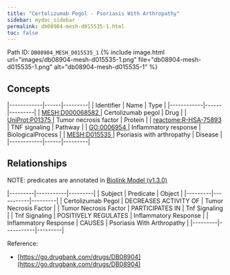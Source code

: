 ```yaml
---
title: "Certolizumab Pegol - Psoriasis With Arthropathy"
sidebar: mydoc_sidebar
permalink: db08904-mesh-d015535-1.html
toc: false 
---
```



Path ID: `DB08904_MESH_D015535_1`
{% include image.html url="images/db08904-mesh-d015535-1.png" file="db08904-mesh-d015535-1.png" alt="db08904-mesh-d015535-1" %}

## Concepts

|------------|------|---------|
| Identifier | Name | Type    |
|------------|------|---------|
| <a href="https://identifiers.org/MESH:D000068582">MESH:D000068582 </a> | Certolizumab pegol | Drug |
| <a href="https://identifiers.org/UniProt:P01375">UniProt:P01375 </a> | Tumor necrosis factor | Protein |
| <a href="https://identifiers.org/reactome:R-HSA-75893">reactome:R-HSA-75893 </a> | TNF signaling | Pathway |
| <a href="https://identifiers.org/GO:0006954">GO:0006954 </a> | Inflammatory response | BiologicalProcess |
| <a href="https://identifiers.org/MESH:D015535">MESH:D015535 </a> | Psoriasis with arthropathy | Disease |
|------------|------|---------|

## Relationships


NOTE: predicates are annotated in <a href="https://github.com/biolink/biolink-model/releases/tag/v1.3.0">Biolink Model (v1.3.0)</a>

|---------|-----------|---------|
| Subject | Predicate | Object  |
|---------|-----------|---------|
| Certolizumab Pegol | DECREASES ACTIVITY OF | Tumor Necrosis Factor |
| Tumor Necrosis Factor | PARTICIPATES IN | Tnf Signaling |
| Tnf Signaling | POSITIVELY REGULATES | Inflammatory Response |
| Inflammatory Response | CAUSES | Psoriasis With Arthropathy |
|---------|-----------|---------|

Reference: 
  - [https://go.drugbank.com/drugs/DB08904](https://go.drugbank.com/drugs/DB08904)
